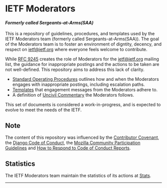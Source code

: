 # IETF Moderators 
#### *Formerly called Sergeants-at-Arms(SAA)*

This is a repository of guidelines, procedures, and templates used by the IETF Moderators team (formerly called Sergeants-at-Arms(SAA)). The goal of the Moderators team is to foster an environment of digntity, decency, and respect on ietf@ietf.org where everyone feels welcome to contribute.

While [RFC 9245] creates the role of Moderators for the ietf@ietf.org mailing list, the guidance for inappropriate postings and the actions to be taken are not well-defined.  This repository aims to address this lack of clarity.

* [Standard Operating Procedures](sop.md) outlines how and when the Moderators engages with inappropriate postings, including escalation paths.
* [Templates](email-templates) that engagement messages from the Moderators adhere to.
* A definition of [Uncivil Commentary](unprofessional-commentary.md) the Moderators follows.

This set of documents is considered a work-in-progress, and is expected to evolve to meet the needs of the IETF.

## Note

The content of this repository was influenced by the [Contributor Covenant], the [Django Code of Conduct], the [Mozilla Community Participation Guidelines] and [How to Respond to Code of Conduct Reports].

## Statistics

The IETF Moderators team maintain the statistics of its actions at [Stats](stats.md).

---
[RFC 9245]: https://www.rfc-editor.org/rfc/rfc9245.html/
[Contributor Covenant]: https://www.contributor-covenant.org/
[Django Code of Conduct]: https://www.djangoproject.com/conduct/
[Mozilla Community Participation Guidelines]: https://www.mozilla.org/en-US/about/governance/policies/participation/
[How to Respond to Code of Conduct Reports]: https://frameshiftconsulting.com/code-of-conduct-book/
